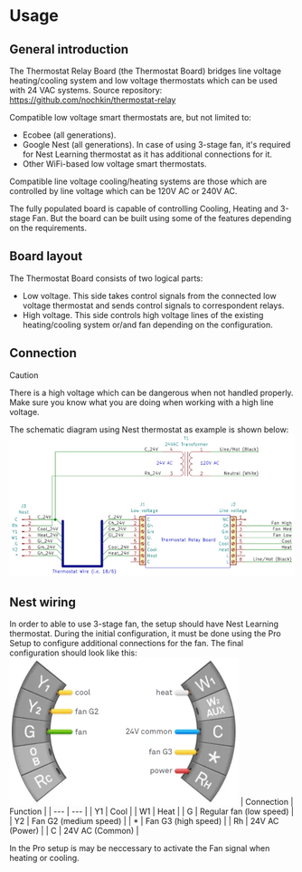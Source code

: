 # Usage

## General introduction
The Thermostat Relay Board (the Thermostat Board) bridges line voltage heating/cooling system and low voltage thermostats which can be used with 24 VAC systems.
Source repository: https://github.com/nochkin/thermostat-relay

Compatible low voltage smart thermostats are, but not limited to:
* Ecobee (all generations).
* Google Nest (all generations). In case of using 3-stage fan, it's required for Nest Learning thermostat as it has additional connections for it.
* Other WiFi-based low voltage smart thermostats.

Compatible line voltage cooling/heating systems are those which are controlled by line voltage which can be 120V AC or 240V AC.

The fully populated board is capable of controlling Cooling, Heating and 3-stage Fan. But the board can be built using some of the features depending on the requirements.

## Board layout
The Thermostat Board consists of two logical parts:
* Low voltage. This side takes control signals from the connected low voltage thermostat and sends control signals to correspondent relays.
* High voltage. This side controls high voltage lines of the existing heating/cooling system or/and fan depending on the configuration.

## Connection
> [!CAUTION]
> There is a high voltage which can be dangerous when not handled properly. Make sure you know what you are doing when working with a high line voltage.

The schematic diagram using Nest thermostat as example is shown below:
![Connection diagram](../images/thermostat-relay5-connection.png)

## Nest wiring
In order to able to use 3-stage fan, the setup should have Nest Learning thermostat. During the initial configuration, it must be done using the Pro Setup to configure additional connections for the fan.
The final configuration should look like this:
![Nest wiring](../images/nest-connection.png)
| Connection | Function |
| --- | --- |
| Y1 | Cool |
| W1 | Heat |
| G | Regular fan (low speed) |
| Y2 | Fan G2 (medium speed) |
| * | Fan G3 (high speed) |
| Rh | 24V AC (Power) |
| C | 24V AC (Common) |

In the Pro setup is may be neccessary to activate the Fan signal when heating or cooling.

